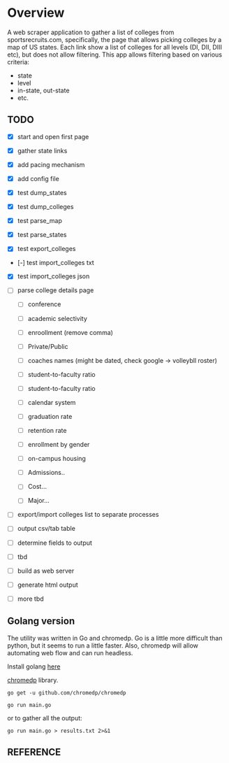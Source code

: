 

# Overview

A web scraper application to gather a list of colleges from sportsrecruits.com, specifically, the page that allows picking colleges by a map of US states. Each link show a list of colleges for all levels (DI, DII, DIII etc), but does not allow filtering.  This app allows filtering based on various criteria:

- state
- level
- in-state, out-state
- etc.


## TODO

- [x] start and open first page
- [x] gather state links
- [x] add pacing mechanism
- [x] add config file

- [x] test dump_states
- [x] test dump_colleges
- [x] test parse_map
- [x] test parse_states
- [x] test export_colleges
- [-] test import_colleges txt
- [x] test import_colleges json

- [ ] parse college details page
    - [ ] conference
    - [ ] academic selectivity
    - [ ] enroollment (remove comma)
    - [ ] Private/Public
    - [ ] coaches names (might be dated, check google -> volleybll roster)
    - [ ] student-to-faculty ratio
    - [ ] student-to-faculty ratio
    - [ ] calendar system
    - [ ] graduation rate
    - [ ] retention rate
    - [ ] enrollment by gender
    - [ ] on-campus housing
    - [ ] Admissions..
    - [ ] Cost...
    - [ ] Major...



- [ ] export/import colleges list to separate processes
- [ ] output csv/tab table
- [ ] determine fields to output
- [ ] tbd

- [ ] build as web server
- [ ] generate html output
- [ ] more tbd



## Golang version

The utility was written in Go and chromedp.  Go is a little
more difficult than python, but it seems to run a little faster.  Also,
chromedp will allow automating web flow and can run headless.

Install golang [here](https://golang.org/doc/install)

[chromedp](https://github.com/chromedp/chromedp) library.

`go get -u github.com/chromedp/chromedp`

`go run main.go`

or to gather all the output:

`go run main.go > results.txt 2>&1`

## REFERENCE

